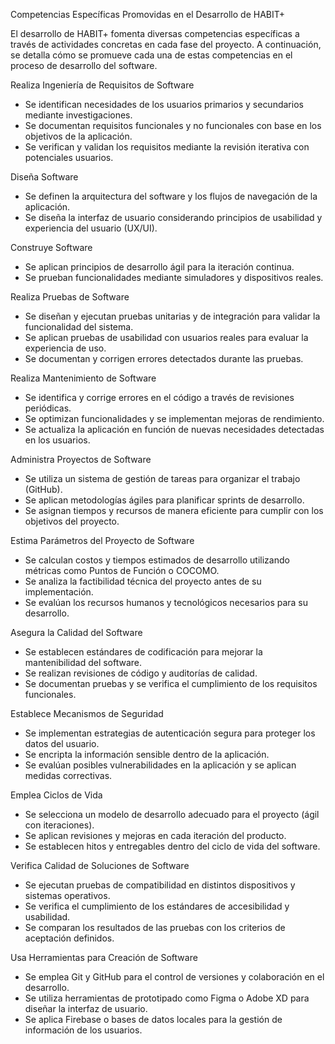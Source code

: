 Competencias Específicas Promovidas en el Desarrollo de HABIT+


El desarrollo de HABIT+ fomenta diversas competencias específicas a través de actividades concretas en cada fase del proyecto. A continuación, se detalla cómo se promueve cada una de estas competencias en el proceso de desarrollo del software.


Realiza Ingeniería de Requisitos de Software

- Se identifican necesidades de los usuarios primarios y secundarios mediante investigaciones.
- Se documentan requisitos funcionales y no funcionales con base en los objetivos de la aplicación.
- Se verifican y validan los requisitos mediante la revisión iterativa con potenciales usuarios.


Diseña Software

- Se definen la arquitectura del software y los flujos de navegación de la aplicación.
- Se diseña la interfaz de usuario considerando principios de usabilidad y experiencia del usuario (UX/UI).


Construye Software

- Se aplican principios de desarrollo ágil para la iteración continua.
- Se prueban funcionalidades mediante simuladores y dispositivos reales.


Realiza Pruebas de Software

- Se diseñan y ejecutan pruebas unitarias y de integración para validar la funcionalidad del sistema.
- Se aplican pruebas de usabilidad con usuarios reales para evaluar la experiencia de uso.
- Se documentan y corrigen errores detectados durante las pruebas.


Realiza Mantenimiento de Software

- Se identifica y corrige errores en el código a través de revisiones periódicas.
- Se optimizan funcionalidades y se implementan mejoras de rendimiento.
- Se actualiza la aplicación en función de nuevas necesidades detectadas en los usuarios.


Administra Proyectos de Software

- Se utiliza un sistema de gestión de tareas para organizar el trabajo (GitHub).
- Se aplican metodologías ágiles para planificar sprints de desarrollo.
- Se asignan tiempos y recursos de manera eficiente para cumplir con los objetivos del proyecto.


Estima Parámetros del Proyecto de Software

- Se calculan costos y tiempos estimados de desarrollo utilizando métricas como Puntos de Función o COCOMO.
- Se analiza la factibilidad técnica del proyecto antes de su implementación.
- Se evalúan los recursos humanos y tecnológicos necesarios para su desarrollo.


Asegura la Calidad del Software

- Se establecen estándares de codificación para mejorar la mantenibilidad del software.
- Se realizan revisiones de código y auditorías de calidad.
- Se documentan pruebas y se verifica el cumplimiento de los requisitos funcionales.


Establece Mecanismos de Seguridad

- Se implementan estrategias de autenticación segura para proteger los datos del usuario.
- Se encripta la información sensible dentro de la aplicación.
- Se evalúan posibles vulnerabilidades en la aplicación y se aplican medidas correctivas.


Emplea Ciclos de Vida

- Se selecciona un modelo de desarrollo adecuado para el proyecto (ágil con iteraciones).
- Se aplican revisiones y mejoras en cada iteración del producto.
- Se establecen hitos y entregables dentro del ciclo de vida del software.


Verifica Calidad de Soluciones de Software

- Se ejecutan pruebas de compatibilidad en distintos dispositivos y sistemas operativos.
- Se verifica el cumplimiento de los estándares de accesibilidad y usabilidad.
- Se comparan los resultados de las pruebas con los criterios de aceptación definidos.


Usa Herramientas para Creación de Software

- Se emplea Git y GitHub para el control de versiones y colaboración en el desarrollo.
- Se utiliza herramientas de prototipado como Figma o Adobe XD para diseñar la interfaz de usuario.
- Se aplica Firebase o bases de datos locales para la gestión de información de los usuarios.